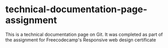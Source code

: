 # technical-documentation-page-assignment
This is a technical documentation page on Git. It  was completed as part of the assignment for Freecodecamp's Responsive web design certificate
